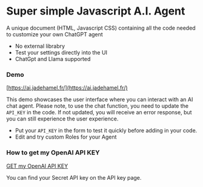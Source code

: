 # Super simple Javascript A.I. Agent
A unique document (HTML, Javascript CSS) containing all the code needed to customize your own ChatGPT agent
- No external librabry
- Test your settings directly into the UI
- ChatGpt and Llama supported

### Demo

[https://ai.jadehamel.fr/](https://ai.jadehamel.fr/)

This demo showcases the user interface where you can interact with an AI chat agent. Please note, to use the chat function, you need to update the `API_KEY` in the code. If not updated, you will receive an error response, but you can still experience the user experience. 

- Put your `API_KEY` in the form to test it quickly before adding in your code.
- Edit and try custom Roles for your Agent

### How to get my OpenAI API KEY

[GET my OpenAI API KEY](https://platform.openai.com/api-keys)

You can find your Secret API key on the API key page.
